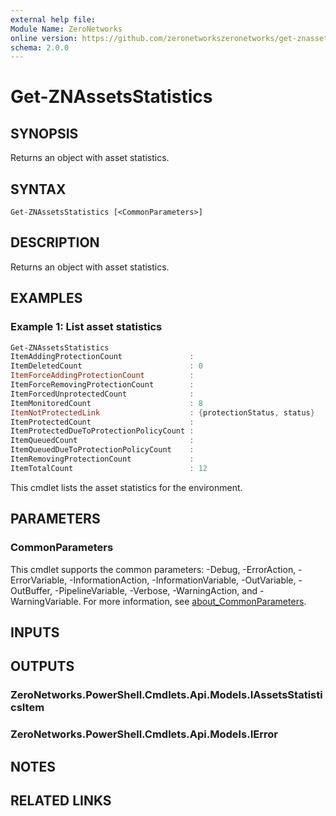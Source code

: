 ```yaml
---
external help file:
Module Name: ZeroNetworks
online version: https://github.com/zeronetworkszeronetworks/get-znassetsstatistics
schema: 2.0.0
---
```


# Get-ZNAssetsStatistics

## SYNOPSIS
Returns an object with asset statistics.

## SYNTAX

```
Get-ZNAssetsStatistics [<CommonParameters>]
```

## DESCRIPTION
Returns an object with asset statistics.

## EXAMPLES

### Example 1: List asset statistics
```powershell
Get-ZNAssetsStatistics
ItemAddingProtectionCount               : 
ItemDeletedCount                        : 0
ItemForceAddingProtectionCount          : 
ItemForceRemovingProtectionCount        : 
ItemForcedUnprotectedCount              : 
ItemMonitoredCount                      : 8
ItemNotProtectedLink                    : {protectionStatus, status}
ItemProtectedCount                      : 
ItemProtectedDueToProtectionPolicyCount : 
ItemQueuedCount                         : 
ItemQueuedDueToProtectionPolicyCount    : 
ItemRemovingProtectionCount             : 
ItemTotalCount                          : 12
```

This cmdlet lists the asset statistics for the environment.

## PARAMETERS

### CommonParameters
This cmdlet supports the common parameters: -Debug, -ErrorAction, -ErrorVariable, -InformationAction, -InformationVariable, -OutVariable, -OutBuffer, -PipelineVariable, -Verbose, -WarningAction, and -WarningVariable. For more information, see [about_CommonParameters](http://go.microsoft.com/fwlink/?LinkID=113216).

## INPUTS

## OUTPUTS

### ZeroNetworks.PowerShell.Cmdlets.Api.Models.IAssetsStatisticsItem

### ZeroNetworks.PowerShell.Cmdlets.Api.Models.IError

## NOTES

## RELATED LINKS

